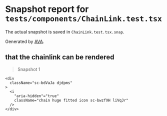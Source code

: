 # Snapshot report for `tests/components/ChainLink.test.tsx`

The actual snapshot is saved in `ChainLink.test.tsx.snap`.

Generated by [AVA](https://ava.li).

## that the chainlink can be rendered

> Snapshot 1

    <div
      className="sc-bdVaJa djdpms"
    >
      <i
        "aria-hidden"="true"
        className="chain huge fitted icon sc-bwzfXH liVqJr"
      />
    </div>
